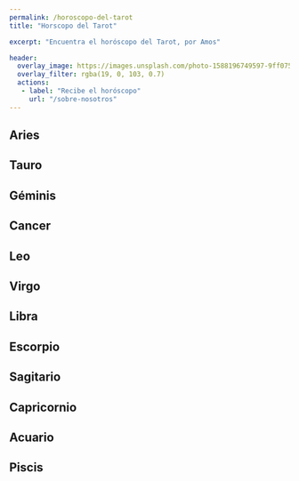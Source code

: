 ```yaml
---
permalink: /horoscopo-del-tarot
title: "Horscopo del Tarot"

excerpt: "Encuentra el horóscopo del Tarot, por Amos"

header:
  overlay_image: https://images.unsplash.com/photo-1588196749597-9ff075ee6b5b?ixlib=rb-1.2.1&ixid=MnwxMjA3fDB8MHxwaG90by1wYWdlfHx8fGVufDB8fHx8&auto=format&fit=crop&w=774&q=80
  overlay_filter: rgba(19, 0, 103, 0.7)
  actions:
   - label: "Recibe el horóscopo"
     url: "/sobre-nosotros"
---
```


## Aries

## Tauro

## Géminis

## Cancer

## Leo

## Virgo

## Libra

## Escorpio

## Sagitario

## Capricornio

## Acuario

## Piscis
